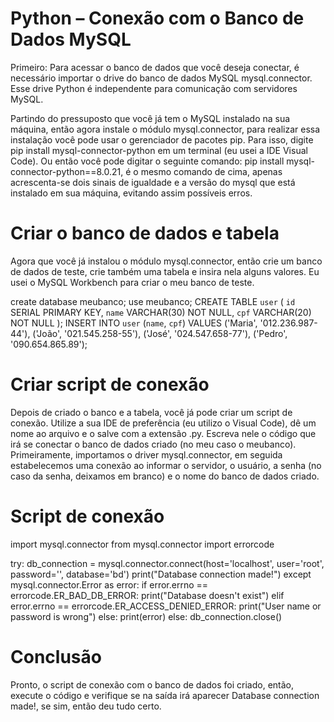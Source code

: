 # Python – Conexão com o Banco de Dados MySQL

Primeiro: Para acessar o banco de dados que você deseja conectar, é necessário importar o drive do banco de dados MySQL mysql.connector. Esse drive Python é independente para comunicação com servidores MySQL. 

Partindo do pressuposto que você já tem o MySQL instalado na sua máquina, então agora instale o módulo mysql.connector, para realizar essa instalação você pode usar o gerenciador de pacotes pip. Para isso, digite pip install mysql-connector-python em um terminal (eu usei a IDE Visual Code). Ou então você pode digitar o seguinte comando:  pip install mysql-connector-python==8.0.21, é o mesmo comando de cima, apenas acrescenta-se dois sinais de igualdade e a versão do mysql que está instalado em sua máquina, evitando assim possíveis erros. 

# Criar o banco de dados e tabela
 
Agora que você já instalou o módulo mysql.connector, então crie um banco de dados de teste, crie também uma tabela e insira nela alguns valores. Eu usei o MySQL Workbench para criar o meu banco de teste. 

create database meubanco;
use meubanco;
CREATE TABLE `user` (
  `id` SERIAL PRIMARY KEY,
  `name` VARCHAR(30) NOT NULL,
  `cpf` VARCHAR(20) NOT NULL 
);
INSERT INTO `user` (`name`, `cpf`) VALUES ('Maria', '012.236.987-44'), 
('João', '021.545.258-55'),
('José', '024.547.658-77'), ('Pedro', '090.654.865.89');

 # Criar script de conexão

Depois de criado o banco e a tabela, você já pode criar um script de conexão. Utilize a sua IDE de preferência (eu utilizo o Visual Code), dê um nome ao arquivo e o salve com a extensão .py. Escreva nele o código que irá se conectar o banco de dados criado (no meu caso o meubanco). Primeiramente, importamos o driver mysql.connector, em seguida estabelecemos uma conexão ao informar o servidor, o usuário, a senha (no caso da senha, deixamos em branco) e o nome do banco de dados criado. 

# Script de conexão

import mysql.connector
from mysql.connector import errorcode

try:
	db_connection = mysql.connector.connect(host='localhost', user='root', password='', database='bd')
	print("Database connection made!")
except mysql.connector.Error as error:
	if error.errno == errorcode.ER_BAD_DB_ERROR:
		print("Database doesn't exist")
	elif error.errno == errorcode.ER_ACCESS_DENIED_ERROR:
		print("User name or password is wrong")
	else:
		print(error)
else:
	db_connection.close()

# Conclusão

Pronto, o script de conexão com o banco de dados foi criado, então, execute o código e verifique se na saída irá aparecer Database connection made!, se sim, então deu tudo certo. 
